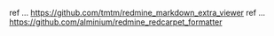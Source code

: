 ref ... https://github.com/tmtm/redmine_markdown_extra_viewer
ref ... https://github.com/alminium/redmine_redcarpet_formatter
